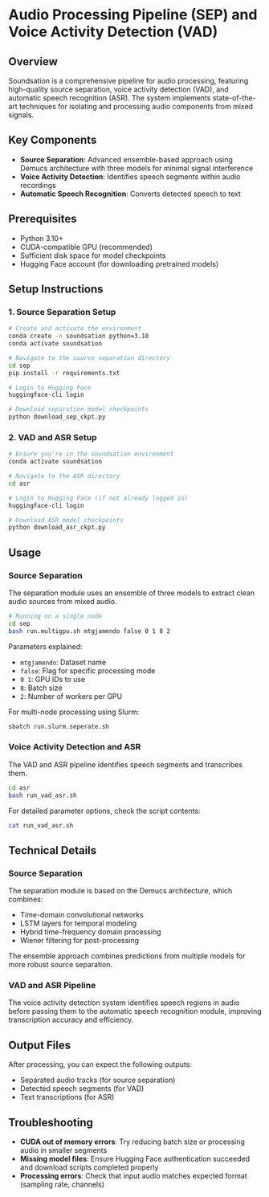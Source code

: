 # Audio Processing Pipeline (SEP) and Voice Activity Detection (VAD)

## Overview

Soundsation is a comprehensive pipeline for audio processing, featuring high-quality source separation, voice activity detection (VAD), and automatic speech recognition (ASR). The system implements state-of-the-art techniques for isolating and processing audio components from mixed signals.

## Key Components

- **Source Separation**: Advanced ensemble-based approach using Demucs architecture with three models for minimal signal interference
- **Voice Activity Detection**: Identifies speech segments within audio recordings
- **Automatic Speech Recognition**: Converts detected speech to text

## Prerequisites

- Python 3.10+
- CUDA-compatible GPU (recommended)
- Sufficient disk space for model checkpoints
- Hugging Face account (for downloading pretrained models)

## Setup Instructions

### 1. Source Separation Setup

```bash
# Create and activate the environment
conda create -n soundsation python=3.10
conda activate soundsation

# Navigate to the source separation directory
cd sep
pip install -r requirements.txt

# Login to Hugging Face
huggingface-cli login

# Download separation model checkpoints
python download_sep_ckpt.py
```

### 2. VAD and ASR Setup

```bash
# Ensure you're in the soundsation environment
conda activate soundsation

# Navigate to the ASR directory
cd asr

# Login to Hugging Face (if not already logged in)
huggingface-cli login

# Download ASR model checkpoints
python download_asr_ckpt.py
```

## Usage

### Source Separation

The separation module uses an ensemble of three models to extract clean audio sources from mixed audio.

```bash
# Running on a single node
cd sep
bash run.multigpu.sh mtgjamendo false 0 1 8 2
```

Parameters explained:

- `mtgjamendo`: Dataset name
- `false`: Flag for specific processing mode
- `0 1`: GPU IDs to use
- `8`: Batch size
- `2`: Number of workers per GPU

For multi-node processing using Slurm:

```bash
sbatch run.slurm.seperate.sh
```

### Voice Activity Detection and ASR

The VAD and ASR pipeline identifies speech segments and transcribes them.

```bash
cd asr
bash run_vad_asr.sh
```

For detailed parameter options, check the script contents:

```bash
cat run_vad_asr.sh
```

## Technical Details

### Source Separation

The separation module is based on the Demucs architecture, which combines:

- Time-domain convolutional networks
- LSTM layers for temporal modeling
- Hybrid time-frequency domain processing
- Wiener filtering for post-processing

The ensemble approach combines predictions from multiple models for more robust source separation.

### VAD and ASR Pipeline

The voice activity detection system identifies speech regions in audio before passing them to the automatic speech recognition module, improving transcription accuracy and efficiency.

## Output Files

After processing, you can expect the following outputs:

- Separated audio tracks (for source separation)
- Detected speech segments (for VAD)
- Text transcriptions (for ASR)

## Troubleshooting

- **CUDA out of memory errors**: Try reducing batch size or processing audio in smaller segments
- **Missing model files**: Ensure Hugging Face authentication succeeded and download scripts completed properly
- **Processing errors**: Check that input audio matches expected format (sampling rate, channels)
